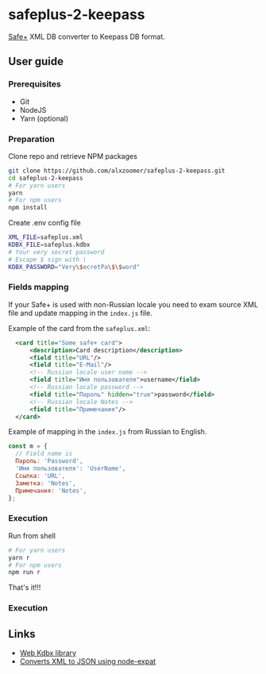 # safeplus-2-keepass

[Safe+](https://play.google.com/store/apps/details?id=com.zholdak.safeboxpro) XML DB converter to Keepass DB format.

## User guide

### Prerequisites

* Git
* NodeJS
* Yarn (optional)

### Preparation

Clone repo and retrieve NPM packages

```sh
git clone https://github.com/alxzoomer/safeplus-2-keepass.git
cd safeplus-2-keepass
# For yarn users
yarn
# For npm users
npm install
```

Create .env config file
```sh
XML_FILE=safeplus.xml
KDBX_FILE=safeplus.kdbx
# Your very secret password
# Escape $ sign with \
KDBX_PASSWORD="Very\$ecretPa\$\$word"
```

### Fields mapping

If your Safe+ is used with non-Russian locale you need to exam source XML file and
update mapping in the `index.js` file.

Example of the card from the `safeplus.xml`:

```xml
  <card title="Some safe+ card">
      <description>Card description</description>
      <field title="URL"/>
      <field title="E-Mail"/>
      <!-- Russian locale user name -->
      <field title="Имя пользователя">username</field>
      <!-- Russian locale password -->
      <field title="Пароль" hidden="true">password</field>
      <!-- Russian locale Notes -->
      <field title="Примечания"/>
  </card>
```

Example of mapping in the `index.js` from Russian to English.

```js
const m = {
  // Field name is
  Пароль: 'Password',
  'Имя пользователя': 'UserName',
  Ссылка: 'URL',
  Заметка: 'Notes',
  Примечания: 'Notes',
};
```

### Execution

Run from shell

```sh
# For yarn users
yarn r
# For npm users
npm run r
```

That's it!!!

### Execution

## Links

* [Web Kdbx library](https://github.com/keeweb/kdbxweb)
* [Converts XML to JSON using node-expat](https://github.com/buglabs/node-xml2json)
